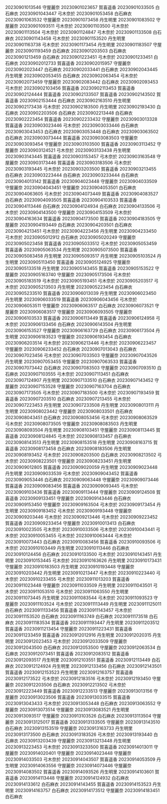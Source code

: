 20230901013546 守屋麗奈
20230901023657 賀喜遥香
20230901033505 白石麻衣
20230901043447 弓木奈於
20230901053458 白石麻衣
20230901063532 守屋麗奈
20230901073458 丹生明里
20230901083502 守屋麗奈
20230901093511 弓木奈於
20230901103500 弓木奈於
20230901113504 弓木奈於
20230901124847 弓木奈於
20230901133508 白石麻衣
20230901143458 弓木奈於
20230901153520 丹生明里
20230901163738 弓木奈於
20230901173454 丹生明里
20230901183507 守屋麗奈
20230901193459 白石麻衣
20230901203503 白石麻衣
20230901213459 白石麻衣
20230901223451 弓木奈於
20230901233451 白石麻衣
20230902012733 賀喜遥香
20230902015957 守屋麗奈
20230902023447 白石麻衣
20230902033441 白石麻衣
20230902043445 丹生明里
20230902053455 白石麻衣
20230902063454 弓木奈於
20230902073459 守屋麗奈
20230902083442 白石麻衣
20230902093453 弓木奈於
20230902103456 賀喜遥香
20230902113453 賀喜遥香
20230902124444 賀喜遥香
20230902133507 賀喜遥香
20230902143502 賀喜遥香
20230902153444 白石麻衣
20230902163510 丹生明里
20230902173438 弓木奈於
20230902183500 丹生明里
20230902193430 白石麻衣
20230902203506 白石麻衣
20230902213448 白石麻衣
20230902223454 賀喜遥香
20230902233432 守屋麗奈
20230903013328 賀喜遥香
20230903023446 弓木奈於
20230903033446 白石麻衣
20230903043453 白石麻衣
20230903053448 白石麻衣
20230903063502 白石麻衣
20230903073444 賀喜遥香
20230903083503 守屋麗奈
20230903093454 守屋麗奈
20230903103500 賀喜遥香
20230903113452 守屋麗奈
20230903124521 弓木奈於
20230903133438 丹生明里
20230903143445 賀喜遥香
20230903153457 弓木奈於
20230903163548 守屋麗奈
20230903173446 賀喜遥香
20230903183506 弓木奈於
20230903193445 弓木奈於
20230903203500 賀喜遥香
20230903213455 白石麻衣
20230903223444 白石麻衣
20230903233444 白石麻衣
20230904013142 賀喜遥香
20230904023448 守屋麗奈
20230904033509 守屋麗奈
20230904043451 守屋麗奈
20230904053501 白石麻衣
20230904063605 弓木奈於
20230904073449 賀喜遥香
20230904083527 白石麻衣
20230904093505 賀喜遥香
20230904103533 賀喜遥香
20230904113446 白石麻衣
20230904124934 白石麻衣
20230904133506 弓木奈於
20230904143500 守屋麗奈
20230904153509 弓木奈於
20230904163634 賀喜遥香
20230904173500 賀喜遥香
20230904183505 守屋麗奈
20230904193449 白石麻衣
20230904203501 白石麻衣
20230904213451 弓木奈於
20230904223456 丹生明里
20230904233450 弓木奈於
20230905012912 白石麻衣
20230905020249 守屋麗奈
20230905023458 賀喜遥香
20230905033512 弓木奈於
20230905053459 賀喜遥香
20230905063534 丹生明里
20230905073500 賀喜遥香
20230905083458 丹生明里
20230905093517 丹生明里
20230905103524 丹生明里
20230905113450 賀喜遥香
20230905124925 守屋麗奈
20230905133518 丹生明里
20230905143455 賀喜遥香
20230905153522 守屋麗奈
20230905163740 守屋麗奈
20230905173506 弓木奈於
20230905183519 弓木奈於
20230905193451 弓木奈於
20230905203517 弓木奈於
20230905213503 丹生明里
20230905223454 白石麻衣
20230905233510 賀喜遥香
20230906013039 丹生明里
20230906023450 丹生明里
20230906033519 賀喜遥香
20230906043456 弓木奈於
20230906053511 守屋麗奈
20230906063517 白石麻衣
20230906073521 守屋麗奈
20230906083517 守屋麗奈
20230906093505 守屋麗奈
20230906103533 賀喜遥香
20230906113449 賀喜遥香
20230906124958 弓木奈於
20230906133456 白石麻衣
20230906143504 丹生明里
20230906153527 守屋麗奈
20230906163729 白石麻衣
20230906173504 丹生明里
20230906183523 守屋麗奈
20230906193454 白石麻衣
20230906203514 弓木奈於
20230906213446 弓木奈於
20230906223457 守屋麗奈
20230906233452 白石麻衣
20230907013043 白石麻衣
20230907023456 弓木奈於
20230907033503 守屋麗奈
20230907043526 丹生明里
20230907053455 守屋麗奈
20230907063533 賀喜遥香
20230907073442 白石麻衣
20230907083503 守屋麗奈
20230907093510 白石麻衣
20230907103555 弓木奈於
20230907113451 白石麻衣
20230907124907 丹生明里
20230907133510 白石麻衣
20230907143452 守屋麗奈
20230907153528 守屋麗奈
20230907163704 白石麻衣
20230907173505 弓木奈於
20230907183500 弓木奈於
20230907193459 賀喜遥香
20230907203510 白石麻衣
20230907213455 弓木奈於
20230907223453 丹生明里
20230907233508 丹生明里
20230908013111 丹生明里
20230908023442 守屋麗奈
20230908033501 白石麻衣
20230908043451 白石麻衣
20230908053456 弓木奈於
20230908063529 弓木奈於
20230908073505 守屋麗奈
20230908083503 丹生明里
20230908093504 丹生明里
20230908103451 守屋麗奈
20230908113445 賀喜遥香
20230908124845 弓木奈於
20230908133457 白石麻衣
20230908143513 丹生明里
20230908153518 丹生明里
20230908163715 賀喜遥香
20230908173458 白石麻衣
20230908183506 丹生明里
20230908193452 弓木奈於
20230908203500 白石麻衣
20230908213502 弓木奈於
20230908223501 守屋麗奈
20230908233451 丹生明里
20230909012805 賀喜遥香
20230909020059 丹生明里
20230909023448 丹生明里
20230909033539 弓木奈於
20230909043452 賀喜遥香
20230909053446 白石麻衣
20230909063448 守屋麗奈
20230909073446 賀喜遥香
20230909083456 賀喜遥香
20230909093445 弓木奈於
20230909103436 賀喜遥香
20230909113444 守屋麗奈
20230909124508 賀喜遥香
20230909133451 守屋麗奈
20230909143446 白石麻衣
20230909153450 守屋麗奈
20230909163504 弓木奈於
20230909173454 丹生明里
20230909183452 弓木奈於
20230909193448 守屋麗奈
20230909203446 弓木奈於
20230909213446 弓木奈於
20230909223452 賀喜遥香
20230909233454 守屋麗奈
20230910013413 白石麻衣
20230910023505 弓木奈於
20230910033506 弓木奈於
20230910043441 弓木奈於
20230910053455 弓木奈於
20230910063444 弓木奈於
20230910073443 白石麻衣
20230910083456 賀喜遥香
20230910093506 弓木奈於
20230910103449 丹生明里
20230910113446 白石麻衣
20230910124456 白石麻衣
20230910133500 弓木奈於
20230910143451 丹生明里
20230910153445 弓木奈於
20230910163626 丹生明里
20230910173431 守屋麗奈
20230910183503 丹生明里
20230910193448 守屋麗奈
20230910203442 丹生明里
20230910213447 弓木奈於
20230910223440 弓木奈於
20230910233455 弓木奈於
20230911013203 賀喜遥香
20230911023448 守屋麗奈
20230911033509 丹生明里
20230911043501 弓木奈於
20230911053510 弓木奈於
20230911063550 丹生明里
20230911073445 丹生明里
20230911083544 弓木奈於
20230911093523 守屋麗奈
20230911103524 弓木奈於
20230911113449 丹生明里
20230911125011 白石麻衣
20230911133456 賀喜遥香
20230911143457 弓木奈於
20230911153520 白石麻衣
20230911163749 白石麻衣
20230911173518 白石麻衣
20230911183534 賀喜遥香
20230911193447 丹生明里
20230911203512 賀喜遥香
20230911213454 守屋麗奈
20230911223431 賀喜遥香
20230911233459 賀喜遥香
20230912012916 丹生明里
20230912020315 丹生明里
20230912023453 弓木奈於
20230912033509 守屋麗奈
20230912043500 白石麻衣
20230912053500 守屋麗奈
20230912063534 白石麻衣
20230912073451 賀喜遥香
20230912083512 賀喜遥香
20230912093517 丹生明里
20230912103551 賀喜遥香
20230912113449 白石麻衣
20230912124924 丹生明里
20230912133456 白石麻衣
20230912143501 賀喜遥香
20230912153523 丹生明里
20230912163757 賀喜遥香
20230912173522 弓木奈於
20230912183516 弓木奈於
20230912193450 守屋麗奈
20230912203506 白石麻衣
20230912213502 弓木奈於
20230912223449 賀喜遥香
20230912233513 守屋麗奈
20230913013156 守屋麗奈
20230913023506 賀喜遥香
20230913033515 賀喜遥香
20230913043433 弓木奈於
20230913053448 白石麻衣
20230913063552 守屋麗奈
20230913073514 守屋麗奈
20230913083521 丹生明里
20230913093517 守屋麗奈
20230913103526 白石麻衣
20230913113504 守屋麗奈
20230913125017 賀喜遥香
20230913133505 守屋麗奈
20230913143510 白石麻衣
20230913153519 守屋麗奈
20230913163733 丹生明里
20230913173500 白石麻衣
20230913183526 弓木奈於
20230913193440 白石麻衣
20230913203439 守屋麗奈
20230913213448 丹生明里
20230913223453 弓木奈於
20230913233500 賀喜遥香
20230914013011 守屋麗奈
20230914020401 守屋麗奈
20230914023448 守屋麗奈
20230914033503 弓木奈於
20230914043507 賀喜遥香
20230914053509 丹生明里
20230914063556 守屋麗奈
20230914073446 守屋麗奈
20230914083502 賀喜遥香
20230914093526 丹生明里
20230914103601 賀喜遥香
20230914113448 守屋麗奈
20230914124932 白石麻衣
20230914133612 白石麻衣
20230914143455 賀喜遥香
20230914153523 丹生明里
20230914163757 白石麻衣
20230914173512 守屋麗奈
20230914183451 白石麻衣
